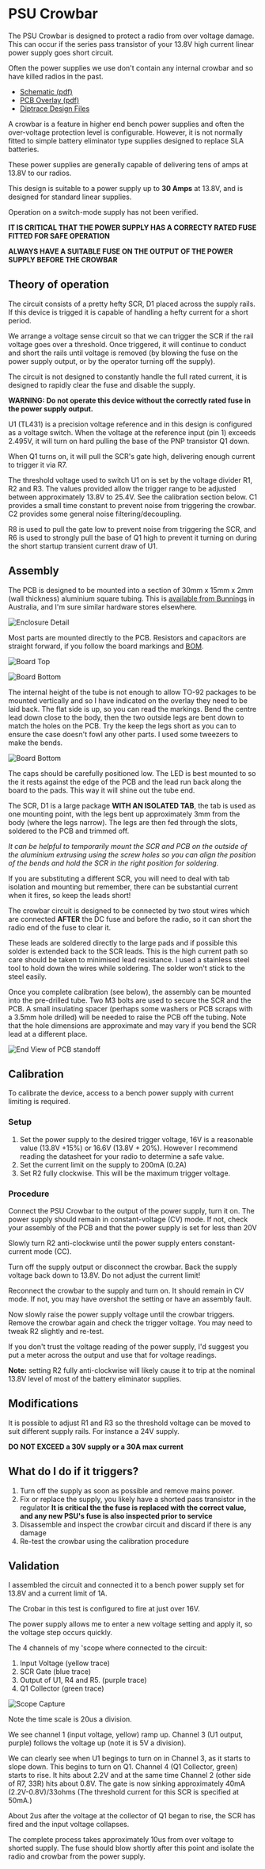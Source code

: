# PSU Crowbar

The PSU Crowbar is designed to protect a radio from over voltage damage. This
can occur if the series pass transistor of your 13.8V high current linear power
supply goes short circuit.

Often the power supplies we use don't contain any internal crowbar and so have
killed radios in the past.

- [Schematic (pdf)](pdf/crobar-revA-schematic.pdf)
- [PCB Overlay (pdf)](pdf/crobar-revA-pcb-overlay.pdf)
- [Diptrace Design Files](design)

A crowbar is a feature in higher end bench power supplies and often the over-voltage
protection level is configurable. However, it is not normally fitted to simple
battery eliminator type supplies designed to replace SLA batteries.

These power supplies are generally capable of delivering tens of amps at 13.8V to
our radios.

This design is suitable to a power supply up to **30 Amps** at 13.8V, and is designed
for standard linear supplies.

Operation on a switch-mode supply has not been verified.

**IT IS CRITICAL THAT THE POWER SUPPLY HAS A CORRECTY RATED FUSE FITTED FOR SAFE OPERATION**

**ALWAYS HAVE A SUITABLE FUSE ON THE OUTPUT OF THE POWER SUPPLY BEFORE THE CROWBAR**

## Theory of operation

The circuit consists of a pretty hefty SCR, D1 placed across the supply rails. If this
device is trigged it is capable of handling a hefty current for a short period.

We arrange a voltage sense circuit so that we can trigger the SCR if the rail voltage
goes over a threshold. Once triggered, it will continue to conduct and short the rails
until voltage is removed (by blowing the fuse on the power supply output, or by the operator
turning off the supply).

The circuit is not designed to constantly handle the full rated current, it is designed to
rapidly clear the fuse and disable the supply.

**WARNING: Do not operate this device without the correctly rated fuse in the power supply output.**

U1 (TL431) is a precision voltage reference and in this design is configured as a voltage
switch. When the voltage at the reference input (pin 1) exceeds 2.495V, it will turn on hard
pulling the base of the PNP transistor Q1 down.

When Q1 turns on, it will pull the SCR's gate high, delivering enough current to trigger it
via R7.

The threshold voltage used to switch U1 on is set by the voltage divider R1, R2 and R3.
The values provided allow the trigger range to be adjusted between approximately
13.8V to 25.4V. See the calibration section below. C1 provides a small time constant
to prevent noise from triggering the crowbar. C2 provides some general noise filtering/decoupling.

R8 is used to pull the gate low to prevent noise from triggering the SCR, and R6 is used
to strongly pull the base of Q1 high to prevent it turning on during the short startup
transient current draw of U1.

## Assembly

The PCB is designed to be mounted into a section of 30mm x 15mm x 2mm (wall thickness)
aluminium square tubing. This is
[available from Bunnings](https://www.bunnings.com.au/metal-mate-30-x-15-x-2mm-x-1m-aluminium-rectangle-tube_p1130544)
in Australia, and I'm sure similar hardware stores elsewhere.

![Enclosure Detail](img/case.jpg?raw=true)

Most parts are mounted directly to the PCB. Resistors and capacitors are straight
forward, if you follow the board markings and [BOM](pdf/bill-of-materials.txt).

![Board Top](img/top-view.jpg?raw=true)

![Board Bottom](img/bottom-view.jpg?raw=true)

The internal height of the tube is not enough to allow TO-92 packages to be mounted
vertically and so I have indicated on the overlay they need to be laid back. The flat side
is up, so you can read the markings. Bend the centre lead down close to the body,
then the two outside legs are bent down to match the holes on the PCB. Try the keep the legs
short as you can to ensure the case doesn't fowl any other parts. I used some tweezers to 
make the bends.

![Board Bottom](img/detail-view.jpg?raw=true)

The caps should be carefully positioned low. The LED is best mounted to so the it rests
against the edge of the PCB and the lead run back along the board to the pads. This way
it will shine out the tube end.

The SCR, D1 is a large package **WITH AN ISOLATED TAB**, the tab is used as one mounting
point, with the legs bent up approximately 3mm from the body (where the legs narrow).
The legs are then fed through the slots, soldered to the PCB and trimmed off. 

*It can be helpful to temporarily mount the SCR and PCB on the outside of the aluminium extrusing
using the screw holes so you can align the position of the bends and hold the SCR in the
right position for soldering.*

If you are substituting a different SCR, you will need to deal with tab isolation and mounting
but remember, there can be substantial current when it fires, so keep the leads short!

The crowbar circuit is designed to be connected by two stout wires which are connected
**AFTER** the DC fuse and before the radio, so it can short the radio end of the fuse
to clear it.

These leads are soldered directly to the large pads and if possible this solder is extended back
to the SCR leads. This is the high current path so care should be taken to minimised lead
resistance. I used a stainless steel tool to hold down the wires while soldering. The
solder won't stick to the steel easily.

Once you complete calibration (see below), the assembly can be mounted into the
pre-drilled tube. Two M3 bolts are used to secure the SCR and the PCB. A small
insulating spacer (perhaps some washers or PCB scraps with a 3.5mm hole drilled)
will be needed to raise the PCB off the tubing. Note that the hole dimensions are 
approximate and may vary if you bend the SCR lead at a different place.

![End View of PCB standoff](img/end-view-mounting.jpg?raw=true)

## Calibration

To calibrate the device, access to a bench power supply with current limiting is
required.

### Setup

1. Set the power supply to the desired trigger voltage, 16V is a reasonable value
   (13.8V +15%) or 16.6V (13.8V + 20%). However I recommend reading the datasheet
   for your radio to determine a safe value.
2. Set the current limit on the supply to 200mA (0.2A)
3. Set R2 fully clockwise. This will be the maximum trigger voltage.

### Procedure

Connect the PSU Crowbar to the output of the power supply, turn it on. The power supply
should remain in constant-voltage (CV) mode. If not, check your assembly of the PCB and
that the power supply is set for less than 20V

Slowly turn R2 anti-clockwise until the power supply enters constant-current
mode (CC).

Turn off the supply output or disconnect the crowbar. Back the supply voltage back down
to 13.8V. Do not adjust the current limit!

Reconnect the crowbar to the supply and turn on. It should remain in CV mode. If not,
you may have overshot the setting or have an assembly fault.

Now slowly raise the power supply voltage until the crowbar triggers. Remove the crowbar again
and check the trigger voltage. You may need to tweak R2 slightly and re-test.

If you don't trust the voltage reading of the power supply, I'd suggest you put a meter
across the output and use that for voltage readings.

**Note:** setting R2 fully anti-clockwise will likely cause it to trip at the
nominal 13.8V level of most of the battery eliminator supplies.

## Modifications

It is possible to adjust R1 and R3 so the threshold voltage can be moved to suit
different supply rails. For instance a 24V supply.

**DO NOT EXCEED a 30V supply or a 30A max current**

## What do I do if it triggers?

1. Turn off the supply as soon as possible and remove mains power.
2. Fix or replace the supply, you likely have a shorted pass transistor in the regulator
   **It is critical the the fuse is replaced with the correct value, and any new PSU's fuse is also inspected prior to service**
3. Disassemble and inspect the crowbar circuit and discard if there is any damage
4. Re-test the crowbar using the calibration procedure

## Validation

I assembled the circuit and connected it to a bench power supply set for 13.8V and a current limit of 1A.

The Crobar in this test is configured to fire at just over 16V.

The power supply allows me to enter a new voltage setting and apply it, so the voltage step
occurs quickly.


The 4 channels of my 'scope where connected to the circuit:
1. Input Voltage (yellow trace)
2. SCR Gate (blue trace)
3. Output of U1, R4 and R5. (purple trace)
4. Q1 Collector (green trace)

![Scope Capture](img/test01.png?raw=true)

Note the time scale is 20us a division.

We see channel 1 (input voltage, yellow) ramp up. Channel 3 (U1 output, purple) follows 
the voltage up (note it is 5V a division).

We can clearly see when U1 begings to turn on in Channel 3, as it starts to slope down.
This begins to turn on Q1. Channel 4 (Q1 Collector, green) starts to rise. It hits about 2.2V and 
at the same time Channel 2 (other side of R7, 33R) hits about 0.8V. The gate is now sinking
approximately 40mA (2.2V-0.8V)/33ohms (The threshold current for this SCR is specified at 50mA.)

About 2us after the voltage at the collector of Q1 began to rise, the SCR has fired and the 
input voltage collapses.

The complete process takes approximately 10us from over voltage to shorted supply. The 
fuse should blow shortly after this point and isolate the radio and crowbar from
the power supply.




